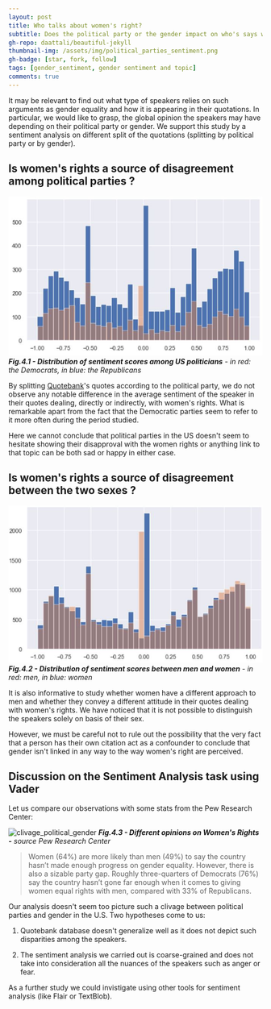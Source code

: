 ```yaml
---
layout: post
title: Who talks about women's right?
subtitle: Does the political party or the gender impact on who's says what?
gh-repo: daattali/beautiful-jekyll
thumbnail-img: /assets/img/political_parties_sentiment.png
gh-badge: [star, fork, follow]
tags: [gender_sentiment, gender sentiment and topic]
comments: true
---
```


It may be relevant to find out what type of speakers relies on such arguments as gender equality and how it is appearing in their quotations. In particular, we would like to grasp, the global opinion the speakers may have depending on their political party or gender. We support this study by a sentiment analysis on different split of the quotations (splitting by political party or by gender).

## Is women's rights a source of disagreement among political parties ?

![split_political_party](https://github.com/unesmu/unesmu.github.io/blob/master/assets/img/political_split.JPG)
***Fig.4.1 - Distribution of sentiment scores among US politicians** - in red: the Democrats, in blue: the Republicans*

By splitting [Quotebank](https://quotebank.dlab.tools/)'s quotes according to the political party, we do not observe any notable difference in the average sentiment of the speaker in their quotes dealing, directly or indirectly, with women's rights.
What is remarkable apart from the fact that the Democratic parties seem to refer to it more often during the period studied.

Here we cannot conclude that political parties in the US doesn't seem to hesitate showing their disapproval with the women rights or anything link to that topic can be both sad or happy in either case.

## Is women's rights a source of disagreement between the two sexes ?

![split_sex](https://github.com/unesmu/unesmu.github.io/blob/master/assets/img/gender_split.JPG)
***Fig.4.2 - Distribution of sentiment scores between men and women** - in red: men, in blue: women*

It is also informative to study whether women have a different approach to men and whether they convey a different attitude in their quotes dealing with women's rights.
We have noticed that it is not possible to distinguish the speakers solely on basis of their sex.

However, we must be careful not to rule out the possibility that the very fact that a person has their own citation act as a confounder to conclude that gender isn't linked in any way to the way women's right are perceived.

## Discussion on the Sentiment Analysis task using Vader

Let us compare our observations with some stats from the Pew Research Center:

![clivage_political_gender](clivage_political_gender.JPG)
***Fig.4.3 - Different opinions on Women's Rights -** source Pew Research Center*

> Women (64%) are more likely than men (49%) to say the country hasn’t made enough progress on gender equality. However, there is also a sizable party gap. Roughly three-quarters of Democrats (76%) say the country hasn’t gone far enough when it comes to giving women equal rights with men, compared with 33% of Republicans.

Our analysis doesn't seem too picture such a clivage between political parties and gender in the U.S. Two hypotheses come to us:

1. Quotebank database doesn't generalize well as it does not depict such disparities among the speakers.

2. The sentiment analysis we carried out is coarse-grained and does not take into consideration all the nuances of the speakers such as anger or fear.

As a further study we could invistigate using other tools for sentiment analysis (like Flair or TextBlob).
